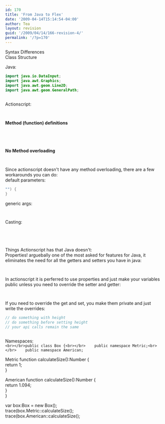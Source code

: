 ```yaml
---
id: 170
title: 'From Java to Flex'
date: '2009-04-14T15:14:54-04:00'
author: Tea
layout: revision
guid: '/2009/04/14/166-revision-4/'
permalink: '/?p=170'
---
```


Syntax Differences  
Class Structure

Java:

```java
import java.io.DataInput;
import java.awt.Graphics;
import java.awt.geom.Line2D;
import java.awt.geom.GeneralPath;
 
```

  
Actionscript:  
```actionscript
 
```

**Method (function) definitions**

```java
 
```

```actionscript
 
```

**No Method overloading**

```java
 
```

Since actionscript doesn't have any method overloading, there are a few workarounds you can do:  
default parameters:

```actionscript
"") {
}
```

generic args:

```actionscript
 
```

Casting:

```java
 
```

```actionscript
 
```

Things Actionscript has that Java doesn't:  
Properties! arguebally one of the most asked for features for Java, it eliminates the need for all the getters and setters you have in java:

```java
 
```

In actionscript it is perferred to use properties and just make your variables public unless you need to override the setter and getter:

```actionscript
 
```

If you need to override the get and set, you make them private and just write the overrides:

```actionscript
// do something with height
// do something before setting height
// your api calls remain the same
 
```

Namespaces:  
`<br></br>public class Box {<br></br>    public namespace Metric;<br></br>    public namespace American;`

 Metric function calculateSize():Number {  
 return 1;  
 }

 American function calculateSize():Number {  
 return 1.094;  
 }  
}

var box:Box = new Box();  
trace(box.Metric::calculateSize();  
trace(box.American::calculateSize();